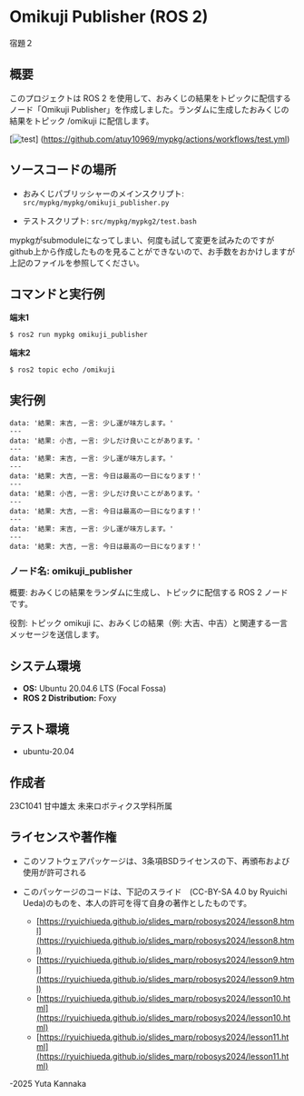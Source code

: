 # Omikuji Publisher (ROS 2)
宿題２

## 概要
このプロジェクトは ROS 2 を使用して、おみくじの結果をトピックに配信するノード「Omikuji Publisher」を作成しました。ランダムに生成したおみくじの結果をトピック /omikuji に配信します。

[![test](https://github.com/atuy10969/mypkg/actions/workflows/test.yml/badge.svg)]
(https://github.com/atuy10969/mypkg/actions/workflows/test.yml)
## ソースコードの場所

- おみくじパブリッシャーのメインスクリプト:
  `src/mypkg/mypkg/omikuji_publisher.py`

- テストスクリプト:
  `src/mypkg/mypkg2/test.bash`

mypkgがsubmoduleになってしまい、何度も試して変更を試みたのですがgithub上から作成したものを見ることができないので、お手数をおかけしますが上記のファイルを参照してください。

## コマンドと実行例

**端末1**
~~~
$ ros2 run mypkg omikuji_publisher
~~~

**端末2**
~~~
$ ros2 topic echo /omikuji
~~~

## 実行例
~~~
data: '結果: 末吉, 一言: 少し運が味方します。'
---
data: '結果: 小吉, 一言: 少しだけ良いことがあります。'
---
data: '結果: 末吉, 一言: 少し運が味方します。'
---
data: '結果: 大吉, 一言: 今日は最高の一日になります！'
---
data: '結果: 小吉, 一言: 少しだけ良いことがあります。'
---
data: '結果: 大吉, 一言: 今日は最高の一日になります！'
---
data: '結果: 末吉, 一言: 少し運が味方します。'
---
data: '結果: 大吉, 一言: 今日は最高の一日になります！'
~~~

### ノード名: omikuji_publisher

概要: おみくじの結果をランダムに生成し、トピックに配信する ROS 2 ノードです。

役割: トピック omikuji に、おみくじの結果（例: 大吉、中吉）と関連する一言メッセージを送信します。

## システム環境

- **OS:** Ubuntu 20.04.6 LTS (Focal Fossa)
- **ROS 2 Distribution:** Foxy

## テスト環境
- ubuntu-20.04
## 作成者
23C1041 甘中雄太
未来ロボティクス学科所属
## ライセンスや著作権
 - このソフトウェアパッケージは、3条項BSDライセンスの下、再頒布および使用が許可される

 - このパッケージのコードは、下記のスライド　(CC-BY-SA 4.0 by Ryuichi Ueda)のものを、本人の許可を得て自身の著作としたものです。
    - [https://ryuichiueda.github.io/slides_marp/robosys2024/lesson8.html](https://ryuichiueda.github.io/slides_marp/robosys2024/lesson8.html)
    - [https://ryuichiueda.github.io/slides_marp/robosys2024/lesson9.html](https://ryuichiueda.github.io/slides_marp/robosys2024/lesson9.html)
    - [https://ryuichiueda.github.io/slides_marp/robosys2024/lesson10.html](https://ryuichiueda.github.io/slides_marp/robosys2024/lesson10.html)
    - [https://ryuichiueda.github.io/slides_marp/robosys2024/lesson11.html](https://ryuichiueda.github.io/slides_marp/robosys2024/lesson11.html)

-2025 Yuta Kannaka


